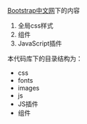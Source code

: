 [Bootstrap中文网](http://www.bootcss.com/)下的内容

1. 全局css样式
2. 组件
3. JavaScript插件

本代码库下的目录结构为：
- css
- fonts
- images
- js
- JS插件
- 组件